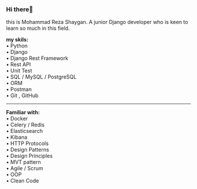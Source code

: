 ### Hi there👋
this is Mohammad Reza Shaygan. A junior Django developer who is keen to learn so much in this field. 


**my skils:** <br>
•	Python <br>
•	Django<br>
•	Django Rest Framework<br>
•	Rest API<br>
•	Unit Test<br>
•	SQL / MySQL / PostgreSQL<br>
•	ORM<br>
•	Postman<br>
•	Git , GitHub<br>

------------------------------------------
**Familiar with:** <br>
•	Docker<br>
•	Celery / Redis <br>
•	Elasticsearch <br>
•	Kibana <br>
•	HTTP Protocols <br>
•	Design Patterns <br>
•	Design Principles <br>
•	MVT pattern <br>
•	Agile / Scrum<br>
•	OOP<br>
•	Clean Code<br>




